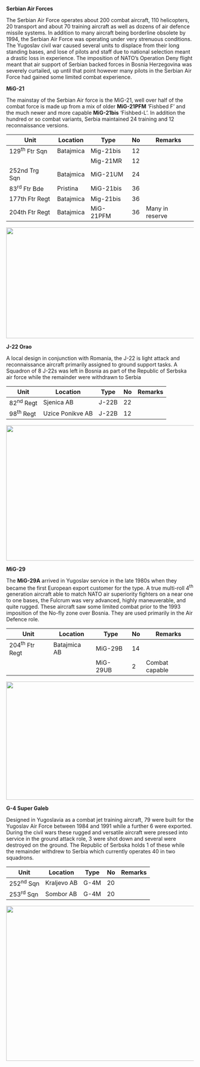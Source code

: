 **Serbian Air Forces**

The Serbian Air Force operates about 200 combat aircraft, 110
helicopters, 20 transport and about 70 training aircraft as well as
dozens of air defence missile systems. In addition to many aircraft
being borderline obsolete by 1994, the Serbian Air Force was operating
under very strenuous conditions. The Yugoslav civil war caused several
units to displace from their long standing bases, and lose of pilots and
staff due to national selection meant a drastic loss in experience. The
imposition of NATO’s Operation Deny flight meant that air support of
Serbian backed forces in Bosnia Herzegovina was severely curtailed, up
until that point however many pilots in the Serbian Air Force had gained
some limited combat experience.

**MiG-21**

The mainstay of the Serbian Air force is the MiG-21, well over half of
the combat force is made up from a mix of older **MiG-21PFM** ‘Fishbed
F’ and the much newer and more capable **MiG-21bis** ‘Fishbed-L’. In
addition the hundred or so combat variants, Serbia maintained 24
training and 12 reconnaissance versions.

| **Unit**                 | **Location** | **Type**  | **No** | **Remarks**     |
|--------------------------|--------------|-----------|--------|-----------------|
| 129<sup>th</sup> Ftr Sqn | Batajmica    | Mig-21bis | 12     |                 |
|                          |              | Mig-21MR  | 12     |                 |
| 252nd Trg Sqn            | Batajmica    | MiG-21UM  | 24     |                 |
| 83<sup>rd</sup> Ftr Bde  | Pristina     | MiG-21bis | 36     |                 |
| 177th Ftr Regt           | Batajmica    | Mig-21bis | 36     |                 |
| 204th Ftr Regt           | Batajmica    | MiG-21PFM | 36     | Many in reserve |

<img src="/assets\images\warsaw\rs\air\media\image1.jpg" style="width:6.5in;height:3.10347in" />

**J-22 Orao**

A local design in conjunction with Romania, the J-22 is light attack and
reconnaissance aircraft primarily assigned to ground support tasks. A
Squadron of 8 J-22s was left in Bosnia as part of the Republic of
Serbska air force while the remainder were withdrawn to Serbia

| **Unit**             | **Location**     | **Type** | **No** | **Remarks** |
|----------------------|------------------|----------|--------|-------------|
| 82<sup>nd</sup> Regt | Sjenica AB       | J-22B    | 22     |             |
| 98<sup>th</sup> Regt | Uzice Ponikve AB | J-22B    | 12     |             |

<img src="/assets\images\warsaw\rs\air\media\image2.jpg" style="width:5.91667in;height:3.78667in" />

**MiG-29**

The **MiG-29A** arrived in Yugoslav service in the late 1980s when they
became the first European export customer for the type. A true
multi-roll 4<sup>th</sup> generation aircraft able to match NATO air
superiority fighters on a near one to one bases, the Fulcrum was very
advanced, highly maneuverable, and quite rugged. These aircraft saw some
limited combat prior to the 1993 imposition of the No-fly zone over
Bosnia. They are used primarily in the Air Defence role.

| **Unit**                  | **Location** | **Type** | **No** | **Remarks**    |
|---------------------------|--------------|----------|--------|----------------|
| 204<sup>th</sup> Ftr Regt | Batajmica AB | MiG-29B  | 14     |                |
|                           |              | MiG-29UB | 2      | Combat capable |

<img src="/assets\images\warsaw\rs\air\media\image3.jpeg" style="width:6.35417in;height:3.31286in" />

**G-4 Super Galeb**

Designed in Yugoslavia as a combat jet training aircraft, 79 were built
for the Yugoslav Air Force between 1984 and 1991 while a further 6 were
exported. During the civil wars these rugged and versatile aircraft were
pressed into service in the ground attack role, 3 were shot down and
several were destroyed on the ground. The Republic of Serbska holds 1 of
these while the remainder withdrew to Serbia which currently operates 40
in two squadrons.

| **Unit**             | **Location** | **Type** | **No** | **Remarks** |
|----------------------|--------------|----------|--------|-------------|
| 252<sup>nd</sup> Sqn | Kraljevo AB  | G-4M     | 20     |             |
| 253<sup>rd</sup> Sqn | Sombor AB    | G-4M     | 20     |             |

<img src="/assets\images\warsaw\rs\air\media\image4.jpg" style="width:6.5in;height:4.33542in" />
